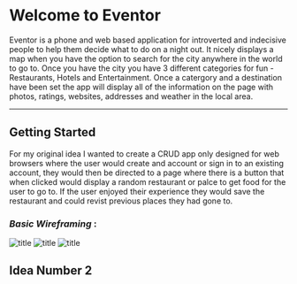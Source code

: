 # **Welcome to Eventor**

Eventor is a phone and web based application for introverted and indecisive people to help them decide what to do on a night out. It nicely displays a map when you have the option to search for the city anywhere in the world to go to. Once you have the city you have 3 different categories for fun - Restaurants, Hotels and Entertainment. Once a catergory and a destination have been set the app will display all of the information on the page with photos, ratings, websites, addresses and weather in the local area.

------------------


## **Getting Started**

For my original idea I wanted to create a CRUD app only designed for web browsers where the user would create and account or sign in to an existing account, they would then be directed to a page where there is a button that when clicked would display a random restaurant or palce to get food for the user to go to. If the user enjoyed their experience they would save the restaurant and could revist previous places they had gone to.

### _Basic Wireframing_ :

![title](Images/BasicTables.png)
![title](Images/HomePage.png)
![title](Images/SearchPage.png)

## Idea Number 2 
